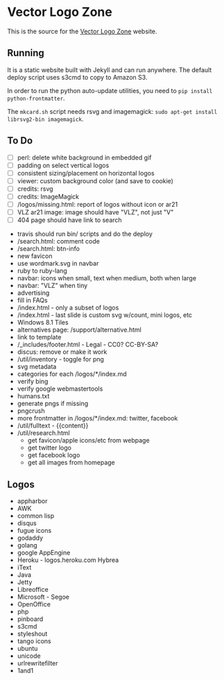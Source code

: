 # Vector Logo Zone

This is the source for the [Vector Logo Zone](http://www.vectorlogo.zone/) website.

## Running

It is a static website built with Jekyll and can run anywhere.  The default deploy script uses s3cmd to copy to Amazon S3.

In order to run the python auto-update utilities, you need to `pip install python-frontmatter`.

The `mkcard.sh` script needs rsvg and imagemagick: `sudo apt-get install librsvg2-bin imagemagick`.

## To Do
 - [ ] perl: delete white background in embedded gif
 - [ ] padding on select vertical logos
 - [ ] consistent sizing/placement on horizontal logos
 - [ ] viewer: custom background color (and save to cookie)
 - [ ] credits: rsvg
 - [ ] credits: ImageMagick
 - [ ] /logos/missing.html: report of logos without icon or ar21
 - [ ] VLZ ar21 image: image should have "VLZ", not just "V"
 - [ ] 404 page should have link to search

 * travis should run bin/ scripts and do the deploy
 * /search.html: comment code
 * /search.html: btn-info 
 * new favicon
 * use wordmark.svg in navbar
 * ruby to ruby-lang
 * navbar: icons when small, text when medium, both when large
 * navbar: "VLZ" when tiny
 * advertising
 * fill in FAQs
 * /index.html - only a subset of logos
 * /index.html - last slide is custom svg w/count, mini logos, etc
 * Windows 8.1 Tiles
 * alternatives page: /support/alternative.html
 * link to template
 * /_includes/footer.html - Legal - CC0?  CC-BY-SA?
 * discus: remove or make it work
 * /util/inventory - toggle for png
 * svg metadata
 * categories for each /logos/*/index.md
 * verify bing
 * verify google webmastertools
 * humans.txt
 * generate pngs if missing
 * pngcrush
 * more frontmatter in /logos/*/index.md: twitter, facebook
 * /util/fulltext - {{content}}
 * /util/research.html
	- get favicon/apple icons/etc from webpage
	- get twitter logo
	- get facebook logo
	- get all images from homepage

## Logos

 * appharbor
 * AWK
 * common lisp
 * disqus
 * fugue icons
 * godaddy
 * golang
 * google AppEngine
 * Heroku - logos.heroku.com Hybrea
 * iText
 * Java
 * Jetty
 * Libreoffice
 * Microsoft - Segoe
 * OpenOffice
 * php
 * pinboard
 * s3cmd
 * styleshout
 * tango icons
 * ubuntu
 * unicode
 * urlrewritefilter
 * 1and1

